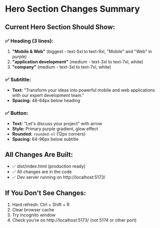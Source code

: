 # Hero Section Changes Summary

## Current Hero Section Should Show:

### ✅ Heading (3 lines):
1. **"Mobile & Web"** (biggest - text-5xl to text-9xl, "Mobile" and "Web" in purple)
2. **"application development"** (medium - text-3xl to text-7xl, white)
3. **"company"** (medium - text-3xl to text-7xl, white)

### ✅ Subtitle:
- **Text:** "Transform your ideas into powerful mobile and web applications with our expert development team."
- **Spacing:** 48-64px below heading

### ✅ Button:
- **Text:** "Let's discuss your project" with arrow
- **Style:** Primary purple gradient, glow effect
- **Rounded:** `rounded-xl` (12px corners)
- **Spacing:** 64-96px below subtitle

## All Changes Are Built:
- ✅ dist/index.html (production ready)
- ✅ All changes are in the code
- ✅ Dev server running on http://localhost:5173/

## If You Don't See Changes:
1. Hard refresh: Ctrl + Shift + R
2. Clear browser cache
3. Try incognito window
4. Check you're on http://localhost:5173/ (not 5174 or other port)

